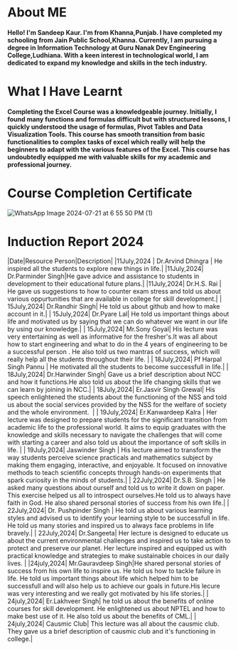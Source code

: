 # About ME
#### Hello! I'm Sandeep Kaur. I'm from Khanna,Punjab. I have completed my schooling from Jain Public School,Khanna. Currently, I am pursuing a degree in Information Technology at Guru Nanak Dev Engineering College,Ludhiana. With a keen interest in technological world, I am dedicated to expand my knowledge and skills in the tech industry.

# What I Have Learnt
#### Completing the Excel Course was a knowledgeable journey. Initially, I found many functions and formulas difficult but with structured lessons, I quickly understood the usage of formulas, Pivot Tables and Data Visualization Tools. This course has smooth transition from basic functionalities to complex tasks of excel which really will help the beginners to adapt with the various features of the Excel. This course has undoubtedly equipped me with valuable skills for my academic and professional journey.

# Course Completion Certificate
![WhatsApp Image 2024-07-21 at 6 55 50 PM (1)](https://github.com/user-attachments/assets/e03e9f1a-8f52-44cc-b57d-427f85d13d4b)

# Induction Report 2024
|Date|Resource Person|Description|
|11July,2024 | Dr.Arvind Dhingra | He inspired all the students to explore new things in life.|
|11July,2024| Dr.Parminder Singh|He gave advice and assistance to students in development to their educational future plans.|
|11July,2024| Dr.H.S. Rai | He gave us suggestions to how to counter exam stress and told us about various oppurtunities that are available in college for skill development.|
| 15July,2024| Dr.Randhir Singh| He told us about github and how to make account in it.|
| 15July,2024| Dr.Pyare Lal| He told us important things about life and motivated us by saying that we can do whatever we want in our life by using our knowledge.|
| 15July,2024| Mr.Sony Goyal| His lecture was very entertaining as well as informative for the fresher's.It was all about how to start engineering and what to do in the 4 years of engineering to be a successful person . He also told us two mantras of success, which will really help all the students throughout their life. |
| 18July,2024| Pf Harpal Singh Pannu | He motivated all the students to become successfull in life.|
| 18July,2024| Dr.Harwinder Singh| Gave us a brief description about NCC and how it functions.He also told us about the life changing skills that we can learn by joining in NCC.|
| 18July,2024| Er.Jasvir Singh Grewal| His speech enlightened the students about the functioning of the NSS and told us about the social services provided by the NSS for the welfare of society and the whole environment.  |
| 19July,2024| Er.Kanwardeep Kalra | Her lecture was designed to prepare students for the significant transition from academic life to the professional world. It aims to equip graduates with the knowledge and skills necessary to navigate the challenges that will come with starting a career and also told us about the importance of soft skills in life. |
| 19July,2024| Jaswinder Singh | His lecture aimed to transform the way students perceive science practicals and mathematics subject by making them engaging, interactive, and enjoyable. It focused on innovative methods to teach scientific concepts through hands-on experiments that spark curiosity in the minds of students.|
| 22July,2024| Dr.S.B. Singh | He asked many questions about ourself and told us to write it down on paper. This exercise helped us all to introspect ourselves.He told us to always have faith in God. He also shared personal stories of success from his own life.|
| 22July,2024| Dr. Pushpinder Singh | He told us about various learning styles and advised us to identify your learning style to be successfull in life. He told us many stories and inspired us to always face problems in life bravely.|
| 22July,2024| Dr.Sangeeta| Her lecture is designed to educate us about the current environmental challenges and inspired us to take action to protect and preserve our planet. Her lecture inspired and equipped us with practical knowledge and strategies to make sustainable choices in our daily lives. |
|24july,2024| Mr.Gauravdeep Singh|He shared personal stories of success from his own life to inspire us. He told us how to tackle failure in life. He told us important things about life which helped him to be successfull and will also help us to achieve our goals in future.His lecure was very interesting and we really got motivated by his life stories.|
| 24july,2024| Er.Lakhveer Singh| he told us about the benefits of online courses for skill development. He enlightened us about NPTEL and how to make best use of it. He also told us about the benefits of CML.|
| 24july,2024| Causmic Club| This lecture was all about the causmic club. They gave us a brief description of causmic club and it's functioning in college.|

